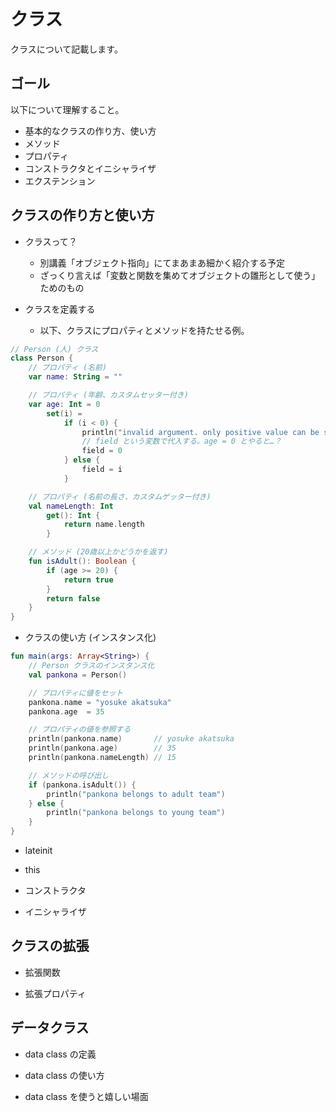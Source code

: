 # クラス

クラスについて記載します。

## ゴール

以下について理解すること。

* 基本的なクラスの作り方、使い方
* メソッド
* プロパティ
* コンストラクタとイニシャライザ
* エクステンション

## クラスの作り方と使い方

* クラスって？
  * 別講義「オブジェクト指向」にてまあまあ細かく紹介する予定
  * ざっくり言えば「変数と関数を集めてオブジェクトの雛形として使う」ためのもの

* クラスを定義する
  * 以下、クラスにプロパティとメソッドを持たせる例。

```kotlin
// Person (人) クラス
class Person {
    // プロパティ (名前)
    var name: String = ""

    // プロパティ (年齢、カスタムセッター付き)
    var age: Int = 0
        set(i) =
            if (i < 0) {
                println("invalid argument. only positive value can be specified to age property.")
                // field という変数で代入する。age = 0 とやると…？
                field = 0 
            } else {
                field = i
            }

    // プロパティ (名前の長さ、カスタムゲッター付き)
    val nameLength: Int
        get(): Int {
            return name.length
        }

    // メソッド (20歳以上かどうかを返す)
    fun isAdult(): Boolean {
        if (age >= 20) {
            return true
        }
        return false
    }
}
```

* クラスの使い方 (インスタンス化)

```kotlin
fun main(args: Array<String>) {
    // Person クラスのインスタンス化
    val pankona = Person()

    // プロパティに値をセット
    pankona.name = "yosuke akatsuka"
    pankona.age  = 35

    // プロパティの値を参照する
    println(pankona.name)       // yosuke akatsuka
    println(pankona.age)        // 35
    println(pankona.nameLength) // 15

    // メソッドの呼び出し
    if (pankona.isAdult()) {
        println("pankona belongs to adult team")
    } else {
        println("pankona belongs to young team")
    }
}
```

* lateinit

* this

* コンストラクタ

* イニシャライザ

## クラスの拡張

* 拡張関数

* 拡張プロパティ


## データクラス

* data class の定義

* data class の使い方

* data class を使うと嬉しい場面
